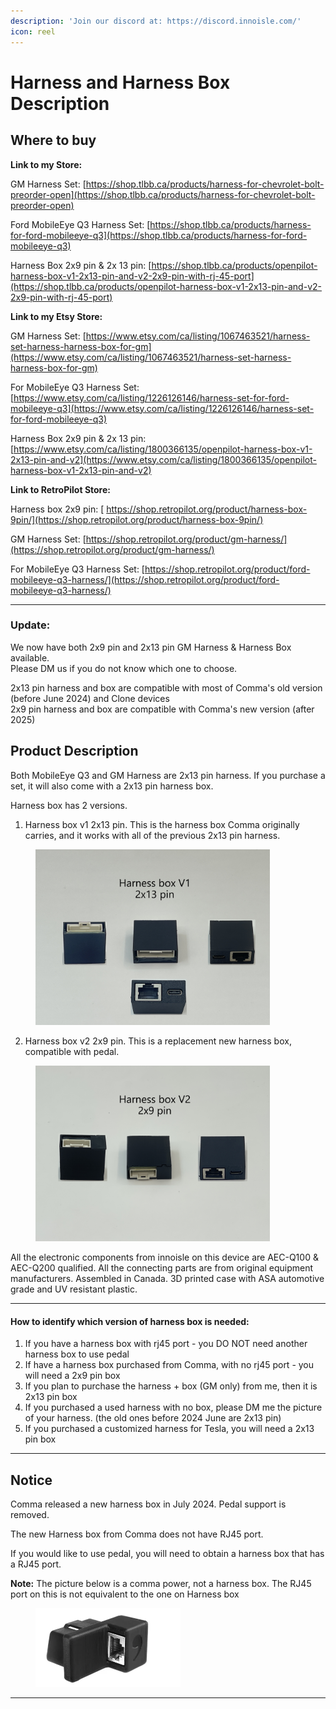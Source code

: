 ```yaml
---
description: 'Join our discord at: https://discord.innoisle.com/'
icon: reel
---
```


# Harness and Harness Box Description

## Where to buy

**Link to my Store:**&#x20;

GM Harness Set: [https://shop.tlbb.ca/products/harness-for-chevrolet-bolt-preorder-open](https://shop.tlbb.ca/products/harness-for-chevrolet-bolt-preorder-open)

Ford MobileEye Q3 Harness Set: [https://shop.tlbb.ca/products/harness-for-ford-mobileeye-q3](https://shop.tlbb.ca/products/harness-for-ford-mobileeye-q3)

Harness Box 2x9 pin & 2x 13 pin: [https://shop.tlbb.ca/products/openpilot-harness-box-v1-2x13-pin-and-v2-2x9-pin-with-rj-45-port](https://shop.tlbb.ca/products/openpilot-harness-box-v1-2x13-pin-and-v2-2x9-pin-with-rj-45-port)

**Link to my Etsy Store:**

GM Harness Set: [https://www.etsy.com/ca/listing/1067463521/harness-set-harness-harness-box-for-gm](https://www.etsy.com/ca/listing/1067463521/harness-set-harness-harness-box-for-gm)

For MobileEye Q3 Harness Set: [https://www.etsy.com/ca/listing/1226126146/harness-set-for-ford-mobileeye-q3](https://www.etsy.com/ca/listing/1226126146/harness-set-for-ford-mobileeye-q3)

Harness Box 2x9 pin & 2x 13 pin: [https://www.etsy.com/ca/listing/1800366135/openpilot-harness-box-v1-2x13-pin-and-v2](https://www.etsy.com/ca/listing/1800366135/openpilot-harness-box-v1-2x13-pin-and-v2)

**Link to RetroPilot Store:**&#x20;

Harness box 2x9 pin: [ https://shop.retropilot.org/product/harness-box-9pin/](https://shop.retropilot.org/product/harness-box-9pin/)

GM Harness Set: [https://shop.retropilot.org/product/gm-harness/](https://shop.retropilot.org/product/gm-harness/)

For MobileEye Q3 Harness Set: [https://shop.retropilot.org/product/ford-mobileeye-q3-harness/](https://shop.retropilot.org/product/ford-mobileeye-q3-harness/)

***

### Update:

We now have both 2x9 pin and 2x13 pin GM Harness & Harness Box available.\
Please DM us if you do not know which one to choose.

2x13 pin harness and box are compatible with most of Comma's old version (before June 2024) and Clone devices\
2x9 pin harness and box are compatible with Comma's new version (after 2025)

## Product Description

Both MobileEye Q3 and GM Harness are 2x13 pin harness. If you purchase a set, it will also come with a 2x13 pin harness box.

Harness box has 2 versions.&#x20;

1. Harness box v1 2x13 pin. This is the harness box Comma originally carries, and it works with all of the previous 2x13 pin harness.&#x20;

<div align="left"><figure><img src="../.gitbook/assets/harness box v1.jpg" alt="" width="375"><figcaption></figcaption></figure></div>

2. Harness box v2 2x9 pin. This is a replacement new harness box, compatible with pedal.

<div align="left"><figure><img src="../.gitbook/assets/harness box v2.jpg" alt="" width="375"><figcaption></figcaption></figure></div>

All the electronic components from innoisle on this device are AEC-Q100 & AEC-Q200 qualified. All the connecting parts are from original equipment manufacturers. Assembled in Canada. 3D printed case with ASA automotive grade and UV resistant plastic.

***

#### How to identify which version of harness box is needed:

1. If you have a harness box with rj45 port - you DO NOT need another harness box to use pedal
2. If have a harness box purchased from Comma, with no rj45 port - you will need a 2x9 pin box
3. If you plan to purchase the harness + box (GM only) from me, then it is 2x13 pin box
4. If you purchased a used harness with no box, please DM me the picture of your harness. (the old ones before 2024 June are 2x13 pin)
5. If you purchased a customized harness for Tesla, you will need a 2x13 pin box

***

## Notice

Comma released a new harness box in July 2024. Pedal support is removed.&#x20;

The new Harness box from Comma does not have RJ45 port.

If you would like to use pedal, you will need to obtain a harness box that has a RJ45 port.

**Note:** The picture below is a comma power, not a harness box. The RJ45 port on this is not equivalent to the one on Harness box

<div align="left"><figure><img src="../.gitbook/assets/image (2).png" alt="" width="232"><figcaption></figcaption></figure></div>

***
